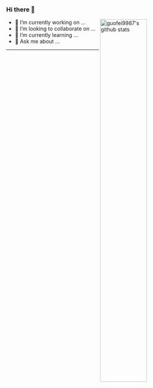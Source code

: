 
### Hi there 👋


<img align="right" alt="guofei9987's github stats" width="50%" src="https://github-readme-stats-1.yihong0618.vercel.app/api?username=yiwenxue&show_icons=true&" />

- 🔭 I’m currently working on ...
- 👯 I’m looking to collaborate on ...
- 🌱 I’m currently learning ...
- 💬 Ask me about ...

<!--
- 🔭 I’m currently working on ...
- 🤔 I’m looking for help with ...
- 📫 How to reach me: ...
- 😄 Pronouns: ...
- ⚡ Fun fact: ...
-->
---
